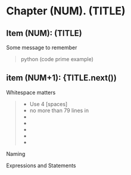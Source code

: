 # Chapter (NUM). (TITLE)

## Item (NUM): (TITLE)

Some message to remember

> python (code prime example)


## item (NUM+1): {TITLE.next())

Whitespace matters

> * Use 4 [spaces]
> * no more than 79 lines in 
> * 
> * 
> * 
> * 
> * 

Naming

Expressions and Statements

